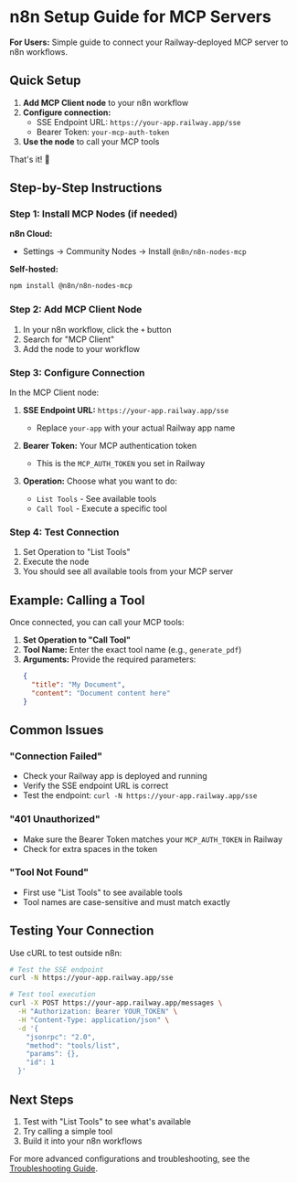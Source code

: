 # n8n Setup Guide for MCP Servers

**For Users:** Simple guide to connect your Railway-deployed MCP server to n8n workflows.

## Quick Setup

1. **Add MCP Client node** to your n8n workflow
2. **Configure connection:**
   - SSE Endpoint URL: `https://your-app.railway.app/sse`
   - Bearer Token: `your-mcp-auth-token`
3. **Use the node** to call your MCP tools

That's it! 🎉

## Step-by-Step Instructions

### Step 1: Install MCP Nodes (if needed)

**n8n Cloud:**
- Settings → Community Nodes → Install `@n8n/n8n-nodes-mcp`

**Self-hosted:**
```bash
npm install @n8n/n8n-nodes-mcp
```

### Step 2: Add MCP Client Node

1. In your n8n workflow, click the `+` button
2. Search for "MCP Client"
3. Add the node to your workflow

### Step 3: Configure Connection

In the MCP Client node:

1. **SSE Endpoint URL:** `https://your-app.railway.app/sse`
   - Replace `your-app` with your actual Railway app name
   
2. **Bearer Token:** Your MCP authentication token
   - This is the `MCP_AUTH_TOKEN` you set in Railway

3. **Operation:** Choose what you want to do:
   - `List Tools` - See available tools
   - `Call Tool` - Execute a specific tool

### Step 4: Test Connection

1. Set Operation to "List Tools"
2. Execute the node
3. You should see all available tools from your MCP server

## Example: Calling a Tool

Once connected, you can call your MCP tools:

1. **Set Operation to "Call Tool"**
2. **Tool Name:** Enter the exact tool name (e.g., `generate_pdf`)
3. **Arguments:** Provide the required parameters:
   ```json
   {
     "title": "My Document",
     "content": "Document content here"
   }
   ```

## Common Issues

### "Connection Failed"
- Check your Railway app is deployed and running
- Verify the SSE endpoint URL is correct
- Test the endpoint: `curl -N https://your-app.railway.app/sse`

### "401 Unauthorized" 
- Make sure the Bearer Token matches your `MCP_AUTH_TOKEN` in Railway
- Check for extra spaces in the token

### "Tool Not Found"
- First use "List Tools" to see available tools
- Tool names are case-sensitive and must match exactly

## Testing Your Connection

Use cURL to test outside n8n:

```bash
# Test the SSE endpoint
curl -N https://your-app.railway.app/sse

# Test tool execution
curl -X POST https://your-app.railway.app/messages \
  -H "Authorization: Bearer YOUR_TOKEN" \
  -H "Content-Type: application/json" \
  -d '{
    "jsonrpc": "2.0",
    "method": "tools/list",
    "params": {},
    "id": 1
  }'
```

## Next Steps

1. Test with "List Tools" to see what's available
2. Try calling a simple tool
3. Build it into your n8n workflows

For more advanced configurations and troubleshooting, see the [Troubleshooting Guide](./TROUBLESHOOTING.md).
